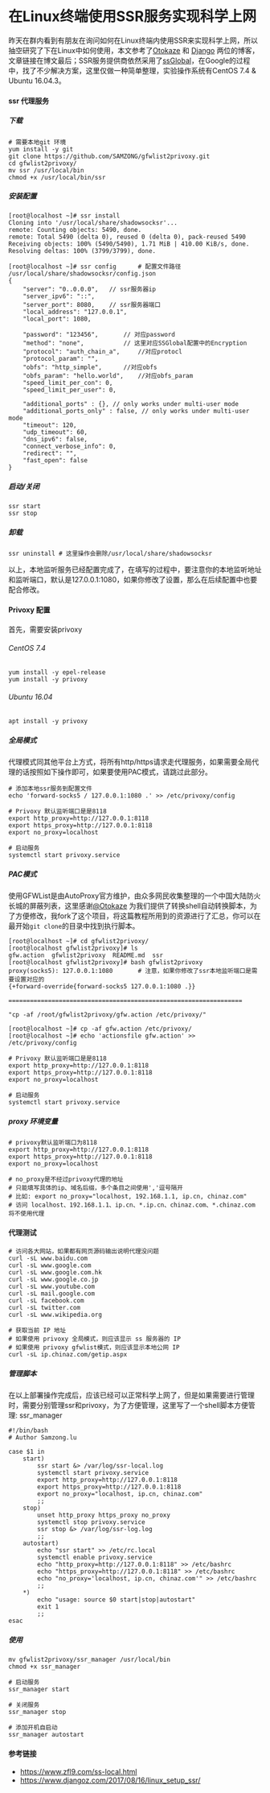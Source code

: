 # 在Linux终端使用SSR服务实现科学上网



昨天在群内看到有朋友在询问如何在Linux终端内使用SSR来实现科学上网，所以抽空研究了下在Linux中如何使用，本文参考了[Otokaze](https://www.zfl9.com/) 和 [Django](https://www.djangoz.com) 两位的博客，文章链接在博文最后；SSR服务提供商依然采用了[ssGlobal](http://ssglobal.co/wp)，在Google的过程中，找了不少解决方案，这里仅做一种简单整理，实验操作系统有CentOS 7.4 & Ubuntu 16.04.3。

#### ssr 代理服务

##### 下载

```shell
# 需要本地git 环境
yum install -y git
git clone https://github.com/SAMZONG/gfwlist2privoxy.git
cd gfwlist2privoxy/
mv ssr /usr/local/bin
chmod +x /usr/local/bin/ssr
```

##### 安装配置

```shell
[root@localhost ~]# ssr install
Cloning into '/usr/local/share/shadowsocksr'...
remote: Counting objects: 5490, done.
remote: Total 5490 (delta 0), reused 0 (delta 0), pack-reused 5490
Receiving objects: 100% (5490/5490), 1.71 MiB | 410.00 KiB/s, done.
Resolving deltas: 100% (3799/3799), done.

[root@localhost ~]# ssr config 		# 配置文件路径 /usr/local/share/shadowsocksr/config.json
{
    "server": "0..0.0.0",	// ssr服务器ip
    "server_ipv6": "::",
    "server_port": 8080,	// ssr服务器端口
    "local_address": "127.0.0.1",
    "local_port": 1080,

    "password": "123456",		// 对应password
    "method": "none",			// 这里对应SSGlobal配置中的Encryption
    "protocol": "auth_chain_a",		//对应protocl
    "protocol_param": "",
    "obfs": "http_simple",		//对应obfs
    "obfs_param": "hello.world",	//对应obfs_param
    "speed_limit_per_con": 0,
    "speed_limit_per_user": 0,

    "additional_ports" : {}, // only works under multi-user mode
    "additional_ports_only" : false, // only works under multi-user mode
    "timeout": 120,
    "udp_timeout": 60,
    "dns_ipv6": false,
    "connect_verbose_info": 0,
    "redirect": "",
    "fast_open": false
}
```

##### 启动/关闭

```shell
ssr start
ssr stop 
```

##### 卸载

```shell
ssr uninstall # 这里操作会删除/usr/local/share/shadowsocksr
```



以上，本地监听服务已经配置完成了，在填写的过程中，要注意你的本地监听地址和监听端口，默认是127.0.0.1:1080，如果你修改了设置，那么在后续配置中也要配合修改。



#### Privoxy 配置

首先，需要安装privoxy

###### CentOS 7.4

```shell
yum install -y epel-release
yum install -y privoxy
```

###### Ubuntu 16.04

```shell
apt install -y privoxy
```



##### 全局模式

代理模式同其他平台上方式，将所有http/https请求走代理服务，如果需要全局代理的话按照如下操作即可，如果要使用PAC模式，请跳过此部分。

```shell
# 添加本地ssr服务到配置文件
echo 'forward-socks5 / 127.0.0.1:1080 .' >> /etc/privoxy/config

# Privoxy 默认监听端口是是8118
export http_proxy=http://127.0.0.1:8118
export https_proxy=http://127.0.0.1:8118
export no_proxy=localhost

# 启动服务
systemctl start privoxy.service
```



##### PAC模式

使用GFWList是由AutoProxy官方维护，由众多网民收集整理的一个中国大陆防火长城的屏蔽列表，这里感谢[@Otokaze](https://www.zfl9.com/) 为我们提供了转换shell自动转换脚本，为了方便修改，我fork了这个项目，将这篇教程所用到的资源进行了汇总，你可以在最开始`git clone`的目录中找到执行脚本。

```shell
[root@localhost ~]# cd gfwlist2privoxy/
[root@localhost gfwlist2privoxy]# ls
gfw.action  gfwlist2privoxy  README.md  ssr
[root@localhost gfwlist2privoxy]# bash gfwlist2privoxy
proxy(socks5): 127.0.0.1:1080		# 注意，如果你修改了ssr本地监听端口是需要设置对应的
{+forward-override{forward-socks5 127.0.0.1:1080 .}}

=================================================================

"cp -af /root/gfwlist2privoxy/gfw.action /etc/privoxy/"

[root@localhost ~]# cp -af gfw.action /etc/privoxy/
[root@localhost ~]# echo 'actionsfile gfw.action' >> /etc/privoxy/config

# Privoxy 默认监听端口是是8118
export http_proxy=http://127.0.0.1:8118
export https_proxy=http://127.0.0.1:8118
export no_proxy=localhost

# 启动服务
systemctl start privoxy.service
```



##### proxy 环境变量

```shell
# privoxy默认监听端口为8118
export http_proxy=http://127.0.0.1:8118
export https_proxy=http://127.0.0.1:8118
export no_proxy=localhost

# no_proxy是不经过privoxy代理的地址
# 只能填写具体的ip、域名后缀，多个条目之间使用','逗号隔开
# 比如: export no_proxy="localhost, 192.168.1.1, ip.cn, chinaz.com"
# 访问 localhost、192.168.1.1、ip.cn、*.ip.cn、chinaz.com、*.chinaz.com 将不使用代理
```



#### 代理测试

```shell
# 访问各大网站，如果都有网页源码输出说明代理没问题
curl -sL www.baidu.com
curl -sL www.google.com
curl -sL www.google.com.hk
curl -sL www.google.co.jp
curl -sL www.youtube.com
curl -sL mail.google.com
curl -sL facebook.com
curl -sL twitter.com
curl -sL www.wikipedia.org

# 获取当前 IP 地址
# 如果使用 privoxy 全局模式，则应该显示 ss 服务器的 IP
# 如果使用 privoxy gfwlist模式，则应该显示本地公网 IP
curl -sL ip.chinaz.com/getip.aspx
```



##### 管理脚本

在以上部署操作完成后，应该已经可以正常科学上网了，但是如果需要进行管理时，需要分别管理ssr和privoxy，为了方便管理，这里写了一个shell脚本方便管理: ssr_manager

```shell
#!/bin/bash
# Author Samzong.lu

case $1 in
	start)
		ssr start &> /var/log/ssr-local.log
		systemctl start privoxy.service
		export http_proxy=http://127.0.0.1:8118
		export https_proxy=http://127.0.0.1:8118
		export no_proxy="localhost, ip.cn, chinaz.com"
		;;
	stop)
		unset http_proxy https_proxy no_proxy
		systemctl stop privoxy.service
		ssr stop &> /var/log/ssr-log.log
		;;
	autostart)
		echo "ssr start" >> /etc/rc.local
		systemctl enable privoxy.service
		echo "http_proxy=http://127.0.0.1:8118" >> /etc/bashrc
		echo "https_proxy=http://127.0.0.1:8118" >> /etc/bashrc
		echo "no_proxy='localhost, ip.cn, chinaz.com'" >> /etc/bashrc
		;;
	*)
		echo "usage: source $0 start|stop|autostart"
		exit 1
		;;
esac
```

##### 使用

```shell
mv gfwlist2privoxy/ssr_manager /usr/local/bin
chmod +x ssr_manager

# 启动服务
ssr_manager start

# 关闭服务
ssr_manager stop 

# 添加开机自启动
ssr_manager autostart
```

#### 参考链接

* https://www.zfl9.com/ss-local.html
* https://www.djangoz.com/2017/08/16/linux_setup_ssr/


